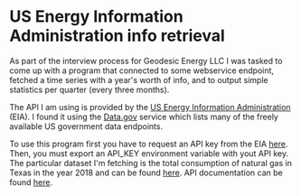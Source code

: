 # US Energy Information Administration info retrieval

As part of the interview process for Geodesic Energy LLC I was tasked to come up with a program that connected to some webservice endpoint, fetched a time series with a year's worth of info, and to output simple statistics per quarter (every three months).

The API I am using is provided by the [US Energy Information Administration](https://www.eia.gov/opendata/) (EIA). I found it using the [Data.gov](https://www.data.gov/) service which lists many of the freely available US government data endpoints.

To use this program first you have to request an API key from the EIA [here](https://www.eia.gov/opendata/register.php). Then, you must export an API_KEY environment variable with yout API key. The particular dataset I'm fetching is the total consumption of natural gas in Texas in the year 2018 and can be found [here](https://www.eia.gov/opendata/qb.php?category=432&sdid=ELEC.CONS_TOT.NG-TX-99.M). API documentation can be found [here](https://www.eia.gov/opendata/commands.php).
